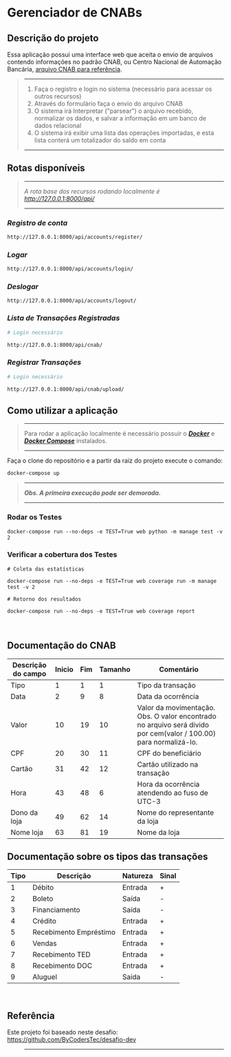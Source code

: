 # Gerenciador de CNABs

## Descrição do projeto

Essa aplicação possui uma interface web que aceita o envio de arquivos contendo informações no padrão CNAB, ou Centro Nacional de Automação Bancária, [arquivo CNAB para referência](https://github.com/ByCodersTec/desafio-ruby-on-rails/blob/master/CNAB.txt).

> ---
>
>  1. Faça o registro e login no sistema (necessário para acessar os outros recursos)
>  2. Através do formulário faça o envio do arquivo CNAB
>  3. O sistema irá Interpretar ("parsear") o arquivo recebido, normalizar os dados, e salvar a informação em um banco de dados relacional
>  4. O sistema irá exibir uma lista das operações importadas, e esta lista conterá um totalizador do saldo em conta
>
> ---

## Rotas disponíveis

> ---
>
> *A rota base dos recursos rodando localmente é <http://127.0.0.1:8000/api/>*
>
> ---

### *Registro de conta*

```sh
http://127.0.0.1:8000/api/accounts/register/
```

### *Logar*

```sh
http://127.0.0.1:8000/api/accounts/login/
```

### *Deslogar*

```shell
http://127.0.0.1:8000/api/accounts/logout/
```

### *Lista de Transações Registradas*

```sh
# Login necessário

http://127.0.0.1:8000/api/cnab/
```

### *Registrar Transações*

```sh
# Login necessário

http://127.0.0.1:8000/api/cnab/upload/
```

## Como utilizar a aplicação

> ---
>
> Para rodar a aplicação localmente é necessário possuir o [***Docker***](https://docs.docker.com/engine/install/) e [***Docker Compose***](https://docs.docker.com/compose/install/) instalados.
>
> ---

Faça o clone do repositório e a partir da raiz do projeto execute o comando:

```sh
docker-compose up
```

> ---
>
> ***Obs. A primeira execução pode ser demorada.***
>
> ---

### Rodar os Testes

```shell
docker-compose run --no-deps -e TEST=True web python -m manage test -v 2
```

### Verificar a cobertura dos Testes

```shell
# Coleta das estatísticas

docker-compose run --no-deps -e TEST=True web coverage run -m manage test -v 2 
```

```shell
# Retorno dos resultados

docker-compose run --no-deps -e TEST=True web coverage report
```

<br>

## Documentação do CNAB

| Descrição do campo  | Inicio | Fim | Tamanho | Comentário
| ------------- | ------------- | -----| ---- | ------
| Tipo  | 1  | 1 | 1 | Tipo da transação
| Data  | 2  | 9 | 8 | Data da ocorrência
| Valor | 10 | 19 | 10 | Valor da movimentação. Obs. O valor encontrado no arquivo será divido por cem(valor / 100.00) para normalizá-lo.
| CPF | 20 | 30 | 11 | CPF do beneficiário
| Cartão | 31 | 42 | 12 | Cartão utilizado na transação
| Hora  | 43 | 48 | 6 | Hora da ocorrência atendendo ao fuso de UTC-3
| Dono da loja | 49 | 62 | 14 | Nome do representante da loja
| Nome loja | 63 | 81 | 19 | Nome da loja

## Documentação sobre os tipos das transações

| Tipo | Descrição | Natureza | Sinal |
| ---- | -------- | --------- | ----- |
| 1 | Débito | Entrada | + |
| 2 | Boleto | Saída | - |
| 3 | Financiamento | Saída | - |
| 4 | Crédito | Entrada | + |
| 5 | Recebimento Empréstimo | Entrada | + |
| 6 | Vendas | Entrada | + |
| 7 | Recebimento TED | Entrada | + |
| 8 | Recebimento DOC | Entrada | + |
| 9 | Aluguel | Saída | - |

<br>

## Referência

Este projeto foi baseado neste desafio: <https://github.com/ByCodersTec/desafio-dev>

> ---
